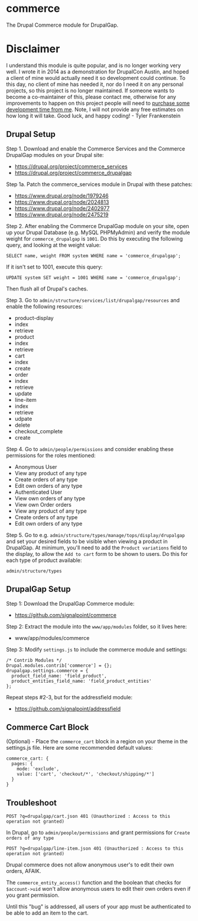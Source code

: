 commerce
========

The Drupal Commerce module for DrupalGap.

# Disclaimer

I understand this module is quite popular, and is no longer working very well. I wrote it in 2014 as a demonstration for DrupalCon Austin, and hoped a client of mine would actually need it so development could continue. To this day, no client of mine has needed it, nor do I need it on any personal projects, so this project is no longer maintained. If someone wants to become a co-maintainer of this, please contact me, otherwise for any improvements to happen on this project people will need to [purchase some development time from me](https://easystreet3.com/purchase-time). Note, I will not provide any free estimates on how long it will take. Good luck, and happy coding! - Tyler Frankenstein

## Drupal Setup

Step 1. Download and enable the Commerce Services and the Commerce DrupalGap modules on your
Drupal site:

* https://drupal.org/project/commerce_services
* https://drupal.org/project/commerce_drupalgap

Step 1a. Patch the commerce_services module in Drupal with these patches:

- https://www.drupal.org/node/1979246
- https://www.drupal.org/node/2024813
- https://www.drupal.org/node/2402977
- https://www.drupal.org/node/2475219

Step 2. After enabling the Commerce DrupalGap module on your site, open up your Drupal
Database (e.g. MySQL PHPMyAdmin) and verify the module weight for
`commerce_drupalgap` is `1001`. Do this by executing the following query, and
looking at the weight value:

```
SELECT name, weight FROM system WHERE name = 'commerce_drupalgap';
```
  
If it isn't set to 1001, execute this query:

```  
UPDATE system SET weight = 1001 WHERE name = 'commerce_drupalgap';
```

Then flush all of Drupal's caches.

Step 3. Go to `admin/structure/services/list/drupalgap/resources` and enable the
following resources:

- product-display
 - index
 - retrieve
- product
 - index
 - retrieve
- cart
 - index
 - create
- order
 - index
 - retrieve
 - update
- line-item
 - index
 - retrieve
 - udpate
 - delete
- checkout_complete
 - create

Step 4. Go to `admin/people/permissions` and consider enabling these permissions for
the roles mentioned:

- Anonymous User
 - View any product of any type
 - Create orders of any type
 - Edit own orders of any type
- Authenticated User
 - View own orders of any type
 - View own Order orders
 - View any product of any type
 - Create orders of any type
 - Edit own orders of any type

Step 5. Go to e.g. `admin/structure/types/manage/tops/display/drupalgap` and set your
desired fields to be visible when viewing a product in DrupalGap. At minimum,
you'll need to add the `Product variations` field to the display, to allow
the `Add to cart` form to be shown to users. Do this for each type of product
available:

```
admin/structure/types
```

## DrupalGap Setup

Step 1: Download the DrupalGap Commerce module:

* https://github.com/signalpoint/commerce

Step 2: Extract the module into the `www/app/modules` folder, so it lives here:

* www/app/modules/commerce

Step 3: Modify `settings.js` to include the commerce module and settings:

```
/* Contrib Modules */
Drupal.modules.contrib['commerce'] = {};
drupalgap.settings.commerce = {
  product_field_name: 'field_product',
  product_entities_field_name: 'field_product_entities'
};
```

Repeat steps #2-3, but for the addressfield module:

* https://github.com/signalpoint/addressfield

## Commerce Cart Block

(Optional) - Place the `commerce_cart` block in a region on your theme in the
settings.js file. Here are some recommended default values:

```
commerce_cart: {
  pages: {
    mode: 'exclude',
    value: ['cart', 'checkout/*', 'checkout/shipping/*']
  }
}
```

## Troubleshoot

```
POST ?q=drupalgap/cart.json 401 (Unauthorized : Access to this operation not granted)
```
In Drupal, go to `admin/people/permissions` and grant permissions for `Create orders of any type`

```
POST ?q=drupalgap/line-item.json 401 (Unauthorized : Access to this operation not granted)
```
Drupal commerce does not allow anonymous user's to edit their own orders, AFAIK.

The `commerce_entity_access()` function and the boolean that checks for `$account->uid` won't allow anonymous users to edit their own orders even if you grant permission.

Until this "bug" is addressed, all users of your app must be authenticated to be able to add an item to the cart.
